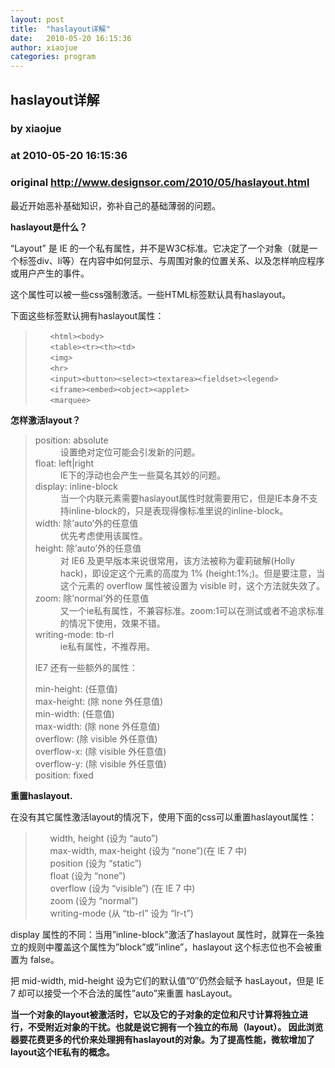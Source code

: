 ```yaml
---
layout: post
title:  "haslayout详解"
date:   2010-05-20 16:15:36
author: xiaojue
categories: program
---
```


## haslayout详解
### by xiaojue
### at 2010-05-20 16:15:36
### original <http://www.designsor.com/2010/05/haslayout.html>

<p>最近开始恶补基础知识，弥补自己的基础薄弱的问题。</p>
<p><strong>haslayout是什么？</strong></p>
<p>“Layout” 是 IE 的一个私有属性，并不是W3C标准。它决定了一个对象（就是一个标签div、li等）在内容中如何显示、与周围对象的位置关系、以及怎样响应程序或用户产生的事件。</p>
<p>这个属性可以被一些css强制激活。一些HTML标签默认具有haslayout。</p>
<p>下面这些标签默认拥有haslayout属性：</p>
<blockquote>
<ul style="list-style:none">
<li><code>&lt;html&gt;&lt;body&gt;</code></li>
<li><code>&lt;table&gt;&lt;tr&gt;&lt;th&gt;&lt;td&gt;</code></li>
<li><code>&lt;img&gt;</code></li>
<li><code>&lt;hr&gt;</code></li>
<li><code>&lt;input&gt;&lt;button&gt;&lt;select&gt;&lt;textarea&gt;&lt;fieldset&gt;&lt;legend&gt;</code></li>
<li><code>&lt;iframe&gt;&lt;embed&gt;&lt;object&gt;&lt;applet&gt;</code></li>
<li><code>&lt;marquee&gt;</code></li>
</ul>
</blockquote>
<p><strong>怎样激活layout？</strong></p>
<blockquote><dt>position: absolute</dt>
<dd>设置绝对定位可能会引发新的问题。</dd>
<dt>float: left|right</dt>
<dd>IE下的浮动也会产生一些莫名其妙的问题。</dd>
<dt>display: inline-block</dt>
<dd>当一个内联元素需要haslayout属性时就需要用它，但是IE本身不支持inline-block的，只是表现得像标准里说的inline-block。</dd>
<dt>width: 除’auto’外的任意值</dt>
<dd>优先考虑使用该属性。</dd>
<dt>height: 除’auto’外的任意值</dt>
<dd>对 IE6 及更早版本来说很常用，该方法被称为霍莉破解(Holly hack)，即设定这个元素的高度为 1% (height:1%;)。但是要注意，当这个元素的 overflow 属性被设置为 visible 时，这个方法就失效了。</dd>
<dt>zoom: 除’normal’外的任意值</dt>
<dd>又一个ie私有属性，不兼容标准。zoom:1可以在测试或者不追求标准的情况下使用，效果不错。</dd>
<dt>writing-mode: tb-rl</dt>
<dd>ie私有属性，不推荐用。</dd>
<p>IE7 还有一些额外的属性：</p>
<dt>min-height: (任意值)</dt>
<dt>max-height: (除 none 外任意值)</dt>
<dt>min-width: (任意值)</dt>
<dt>max-width: (除 none 外任意值)</dt>
<dt>overflow: (除 visible 外任意值)</dt>
<dt>overflow-x: (除 visible 外任意值)</dt>
<dt>overflow-y: (除 visible 外任意值)</dt>
<dt>position: fixed</dt>
</blockquote>
<p><strong>重置haslayout.</strong></p>
<p>在没有其它属性激活layout的情况下，使用下面的css可以重置haslayout属性：</p>
<blockquote>
<ul style="list-style:none">
<li>width, height (设为 “auto”)</li>
<li>max-width, max-height (设为 “none”)(在 IE 7 中)</li>
<li>position (设为 “static”)</li>
<li>float (设为 “none”)</li>
<li>overflow (设为 “visible”) (在 IE 7 中)</li>
<li>zoom (设为 “normal”)</li>
<li>writing-mode (从 “tb-rl” 设为 “lr-t”)</li>
</ul>
</blockquote>
<p>display 属性的不同：当用”inline-block”激活了haslayout 属性时，就算在一条独立的规则中覆盖这个属性为”block”或”inline”，haslayout 这个标志位也不会被重置为 false。</p>
<p>把 mid-width, mid-height 设为它们的默认值”0″仍然会赋予 hasLayout，但是 IE 7 却可以接受一个不合法的属性”auto”来重置 hasLayout。</p>
<p><strong>当一个对象的layout被激活时，它以及它的子对象的定位和尺寸计算将独立进行，不受附近对象的干扰。也就是说它拥有一个独立的布局（layout）。 因此浏览器要花费更多的代价来处理拥有haslayout的对象。为了提高性能，微软增加了layout这个IE私有的概念。</strong></p>